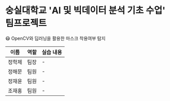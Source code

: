# 숭실대학교 'AI 및 빅데이터 분석 기초 수업' 팀프로젝트


:mask: OpenCV와 딥러닝을 활용한 마스크 착용여부 탐지

| 이름  | 역할 | 실습 내용 |
| ------- | --------- | -------|
| 정학제| 팀장   | -|
| 정해문    | 팀원  | -|
| 정재윤    | 팀원 | -|
| 조재홍     | 팀원 | -      |

